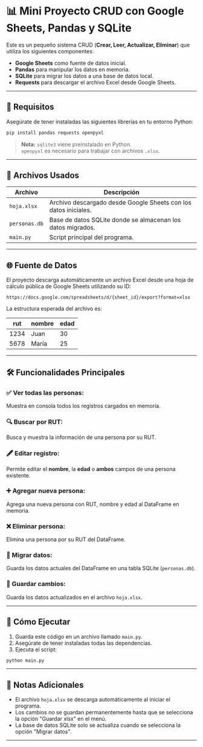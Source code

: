 


# 📊 Mini Proyecto CRUD con Google Sheets, Pandas y SQLite

Este es un pequeño sistema CRUD (**Crear, Leer, Actualizar, Eliminar**) que utiliza los siguientes componentes:

- **Google Sheets** como fuente de datos inicial.
- **Pandas** para manipular los datos en memoria.
- **SQLite** para migrar los datos a una base de datos local.
- **Requests** para descargar el archivo Excel desde Google Sheets.

---

## 🧰 Requisitos

Asegúrate de tener instaladas las siguientes librerías en tu entorno Python:

```bash
pip install pandas requests openpyxl
```

> **Nota:** `sqlite3` viene preinstalado en Python.  
> `openpyxl` es necesario para trabajar con archivos `.xlsx`.

---

## 📁 Archivos Usados

| Archivo        | Descripción |
|----------------|-------------|
| `hoja.xlsx`    | Archivo descargado desde Google Sheets con los datos iniciales. |
| `personas.db`  | Base de datos SQLite donde se almacenan los datos migrados. |
| `main.py`      | Script principal del programa. |

---

## 🌐 Fuente de Datos

El proyecto descarga automáticamente un archivo Excel desde una hoja de cálculo pública de Google Sheets utilizando su ID:

```
https://docs.google.com/spreadsheets/d/{sheet_id}/export?format=xlsx
```

La estructura esperada del archivo es:

| rut  | nombre   | edad |
|------|----------|------|
| 1234 | Juan     | 30   |
| 5678 | María    | 25   |

---

## 🛠️ Funcionalidades Principales

### ✅ Ver todas las personas:
Muestra en consola todos los registros cargados en memoria.

### 🔍 Buscar por RUT:
Busca y muestra la información de una persona por su RUT.

### 🖋 Editar registro:
Permite editar el **nombre**, la **edad** o **ambos** campos de una persona existente.

### ➕ Agregar nueva persona:
Agrega una nueva persona con RUT, nombre y edad al DataFrame en memoria.

### ❌ Eliminar persona:
Elimina una persona por su RUT del DataFrame.

### 🔄 Migrar datos:
Guarda los datos actuales del DataFrame en una tabla SQLite (`personas.db`).

### 💾 Guardar cambios:
Guarda los datos actualizados en el archivo `hoja.xlsx`.

---

## 🚀 Cómo Ejecutar

1. Guarda este código en un archivo llamado `main.py`.
2. Asegúrate de tener instaladas todas las dependencias.
3. Ejecuta el script:

```bash
python main.py
```

---

## 📝 Notas Adicionales

- El archivo `hoja.xlsx` se descarga automáticamente al iniciar el programa.
- Los cambios no se guardan permanentemente hasta que se selecciona la opción "Guardar xlsx" en el menú.
- La base de datos SQLite solo se actualiza cuando se selecciona la opción "Migrar datos".

---
